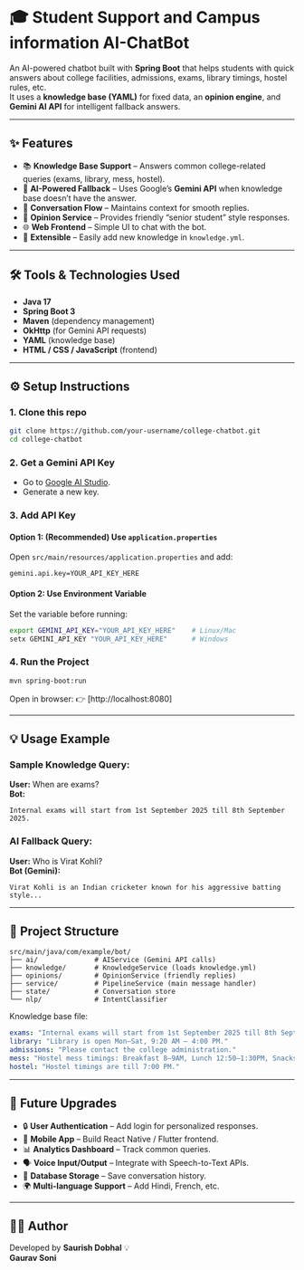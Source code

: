 # 🎓 Student Support and Campus information AI-ChatBot

An AI-powered chatbot built with **Spring Boot** that helps students with quick answers about college facilities, admissions, exams, library timings, hostel rules, etc.  
It uses a **knowledge base (YAML)** for fixed data, an **opinion engine**, and **Gemini AI API** for intelligent fallback answers.  

---

## ✨ Features

- 📚 **Knowledge Base Support** – Answers common college-related queries (exams, library, mess, hostel).  
- 🤖 **AI-Powered Fallback** – Uses Google’s **Gemini API** when knowledge base doesn’t have the answer.  
- 💬 **Conversation Flow** – Maintains context for smooth replies.  
- 🧠 **Opinion Service** – Provides friendly “senior student” style responses.  
- 🌐 **Web Frontend** – Simple UI to chat with the bot.  
- 🔧 **Extensible** – Easily add new knowledge in `knowledge.yml`.  

---

## 🛠 Tools & Technologies Used

- **Java 17**  
- **Spring Boot 3**  
- **Maven** (dependency management)  
- **OkHttp** (for Gemini API requests)  
- **YAML** (knowledge base)  
- **HTML / CSS / JavaScript** (frontend)  

---

## ⚙️ Setup Instructions

### 1. Clone this repo
```bash
git clone https://github.com/your-username/college-chatbot.git
cd college-chatbot
```

### 2. Get a Gemini API Key
- Go to [Google AI Studio](https://makersuite.google.com/app/apikey).  
- Generate a new key.  

### 3. Add API Key
#### Option 1: (Recommended) Use `application.properties`
Open `src/main/resources/application.properties` and add:
```properties
gemini.api.key=YOUR_API_KEY_HERE
```

#### Option 2: Use Environment Variable
Set the variable before running:
```bash
export GEMINI_API_KEY="YOUR_API_KEY_HERE"    # Linux/Mac
setx GEMINI_API_KEY "YOUR_API_KEY_HERE"      # Windows
```

### 4. Run the Project
```bash
mvn spring-boot:run
```

Open in browser: 👉 [http://localhost:8080]

---

## 💡 Usage Example

### Sample Knowledge Query:
**User:** When are exams?  
**Bot:**  
```
Internal exams will start from 1st September 2025 till 8th September 2025.
```

### AI Fallback Query:
**User:** Who is Virat Kohli?  
**Bot (Gemini):**  
```
Virat Kohli is an Indian cricketer known for his aggressive batting style...
```

---

## 📂 Project Structure

```
src/main/java/com/example/bot/
├── ai/              # AIService (Gemini API calls)
├── knowledge/       # KnowledgeService (loads knowledge.yml)
├── opinions/        # OpinionService (friendly replies)
├── service/         # PipelineService (main message handler)
├── state/           # Conversation store
└── nlp/             # IntentClassifier
```

Knowledge base file:  
```yaml
exams: "Internal exams will start from 1st September 2025 till 8th September 2025."
library: "Library is open Mon–Sat, 9:20 AM – 4:00 PM."
admissions: "Please contact the college administration."
mess: "Hostel mess timings: Breakfast 8–9AM, Lunch 12:50–1:30PM, Snacks 4–5PM, Dinner 7–9PM."
hostel: "Hostel timings are till 7:00 PM."
```

---

## 🚀 Future Upgrades

- 🔒 **User Authentication** – Add login for personalized responses.  
- 📱 **Mobile App** – Build React Native / Flutter frontend.  
- 📊 **Analytics Dashboard** – Track common queries.  
- 🗣 **Voice Input/Output** – Integrate with Speech-to-Text APIs.  
- 📌 **Database Storage** – Save conversation history.  
- 🌍 **Multi-language Support** – Add Hindi, French, etc.  

---

## 👨‍💻 Author
Developed by **Saurish Dobhal** 💡  
             **Gaurav Soni**
